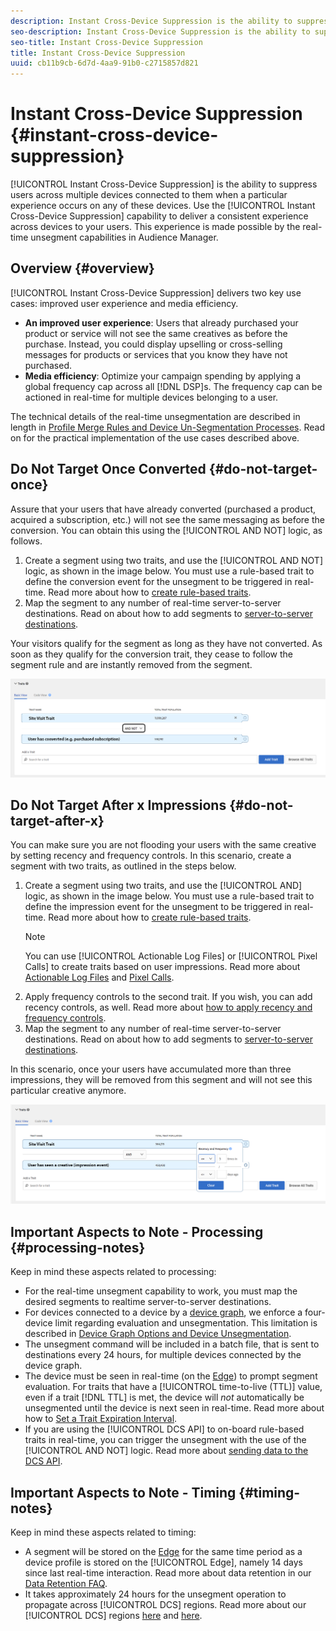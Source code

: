 ```yaml
---
description: Instant Cross-Device Suppression is the ability to suppress users across multiple devices connected to them when a particular experience occurs on any of these devices. Use the Instant Cross-Device Suppression capability to deliver a consistent experience across devices to your users. This experience is made possible by the real-time unsegment capabilities in Audience Manager.
seo-description: Instant Cross-Device Suppression is the ability to suppress users across multiple devices connected to them when a particular experience occurs on any of these devices. Use the Instant Cross-Device Suppression capability to deliver a consistent experience across devices to your users. This experience is made possible by the real-time unsegment capabilities in Audience Manager.
seo-title: Instant Cross-Device Suppression
title: Instant Cross-Device Suppression
uuid: cb11b9cb-6d7d-4aa9-91b0-c2715857d821
---
```


# Instant Cross-Device Suppression {#instant-cross-device-suppression}

[!UICONTROL Instant Cross-Device Suppression] is the ability to suppress users across multiple devices connected to them when a particular experience occurs on any of these devices. Use the [!UICONTROL Instant Cross-Device Suppression] capability to deliver a consistent experience across devices to your users. This experience is made possible by the real-time unsegment capabilities in Audience Manager.

## Overview {#overview}

[!UICONTROL Instant Cross-Device Suppression] delivers two key use cases: improved user experience and media efficiency.

* **An improved user experience**: Users that already purchased your product or service will not see the same creatives as before the purchase. Instead, you could display upselling or cross-selling messages for products or services that you know they have not purchased.
* **Media efficiency**: Optimize your campaign spending by applying a global frequency cap across all [!DNL DSP]s. The frequency cap can be actioned in real-time for multiple devices belonging to a user.

The technical details of the real-time unsegmentation are described in length in [Profile Merge Rules and Device Un-Segmentation Processes](../../features/profile-merge-rules/merge-rule-unsegment.md#concept_E683A925C0854AF1A63479249734AEB4). Read on for the practical implementation of the use cases described above.

## Do Not Target Once Converted {#do-not-target-once}

Assure that your users that have already converted (purchased a product, acquired a subscription, etc.) will not see the same messaging as before the conversion. You can obtain this using the [!UICONTROL AND NOT] logic, as follows.

1. Create a segment using two traits, and use the [!UICONTROL AND NOT] logic, as shown in the image below. You must use a rule-based trait to define the conversion event for the unsegment to be triggered in real-time. Read more about how to [create rule-based traits](../../features/traits/create-onboarded-rule-based-traits.md#create-rules-based-or-onboarded-traits).
1. Map the segment to any number of real-time server-to-server destinations. Read on about how to add segments to [server-to-server destinations](../../features/destinations/manage-destinations.md#add-edit-segments).

Your visitors qualify for the segment as long as they have not converted. As soon as they qualify for the conversion trait, they cease to follow the segment rule and are instantly removed from the segment.

![](assets/and_not_use_case.png)

## Do Not Target After x Impressions {#do-not-target-after-x}

You can make sure you are not flooding your users with the same creative by setting recency and frequency controls. In this scenario, create a segment with two traits, as outlined in the steps below.

1. Create a segment using two traits, and use the [!UICONTROL AND] logic, as shown in the image below. You must use a rule-based trait to define the impression event for the unsegment to be triggered in real-time. Read more about how to [create rule-based traits](../../features/traits/create-onboarded-rule-based-traits.md#create-rules-based-or-onboarded-traits).
   >[!NOTE]
   >
   >You can use [!UICONTROL Actionable Log Files] or [!UICONTROL Pixel Calls] to create traits based on user impressions. Read more about [Actionable Log Files](../../integration/media-data-integration/actionable-log-files.md#concept_464D49C698A04E26AFD8AA0F640E5EB3) and [Pixel Calls](../../integration/media-data-integration/impression-data-pixels.md#concept_83852AB68E344D4F8933665C895322C2).
1. Apply frequency controls to the second trait. If you wish, you can add recency controls, as well. Read more about [how to apply recency and frequency controls](../../features/segments/recency-and-frequency.md#concept_957D9E1977774D28A98ACEE6035E7B37).
1. Map the segment to any number of real-time server-to-server destinations. Read on about how to add segments to [server-to-server destinations](../../features/destinations/manage-destinations.md#add-edit-segments).

In this scenario, once your users have accumulated more than three impressions, they will be removed from this segment and will not see this particular creative anymore.

![](assets/impressions_use_case.png)

## Important Aspects to Note - Processing {#processing-notes}

Keep in mind these aspects related to processing:

* For the real-time unsegment capability to work, you must map the desired segments to realtime server-to-server destinations.
* For devices connected to a device by a [device graph](../../features/profile-merge-rules/profile-link-use-case.md#recommendations), we enforce a four-device limit regarding evaluation and unsegmentation. This limitation is described in [Device Graph Options and Device Unsegmentation](../../features/profile-merge-rules/merge-rule-unsegment.md#device-graph-options-unsegmentation).​
* The unsegment command will be included in a batch file, that is sent to destinations every 24 hours, for multiple devices connected by the device graph. 
* The device must be seen in real-time (on the [Edge](../../reference/system-components/components-edge.md#concept_DD36E2B5A23D4CC5A91CA9808B908B8E)) to prompt segment evaluation. For traits that have a [!UICONTROL time-to-live (TTL)] value, even if a trait [!DNL TTL] is met, the device will *not* automatically be unsegmented until the device is next seen in real-time.​ Read more about how to [Set a Trait Expiration Interval](../../features/traits/create-onboarded-rule-based-traits.md#set-expiration-interval).
* If you are using the [!UICONTROL DCS API] to on-board rule-based traits in real-time, you can trigger the unsegment with the use of the [!UICONTROL AND NOT] logic. Read more about [sending data to the DCS API](../../api/dcs-intro/dcs-event-calls/dcs-url-send.md#concept_9F6C569C1E444002ADF2A43516A9F284).​

## Important Aspects to Note - Timing {#timing-notes}

Keep in mind these aspects related to timing:

* A segment will be stored on the [Edge](../../reference/system-components/components-edge.md#concept_DD36E2B5A23D4CC5A91CA9808B908B8E) for the same time period as a device profile is stored on the [!UICONTROL Edge], namely 14 days since last real-time interaction. Read more about data retention in our [Data Retention FAQ](../../faq/faq-privacy.md#data-retention-faq).
* It takes approximately 24 hours for the unsegment operation to propagate across [!UICONTROL DCS] regions. Read more about our [!UICONTROL DCS] regions [here](../../reference/system-components/components-data-collection.md#concept_66CFFEBF5E8B41ED94082D562A93506E) and [here](../../api/dcs-intro/dcs-api-reference/dcs-regions.md#concept_01C1E017A6694D1EAF9BF65BFFA54091).